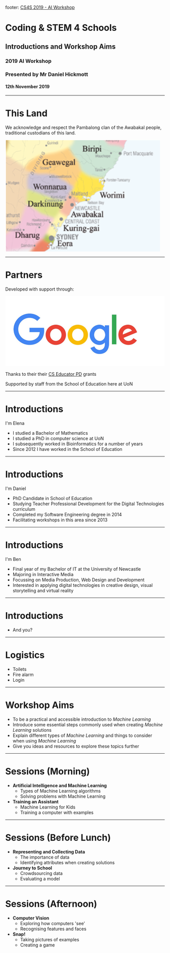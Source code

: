 footer: [CS4S 2019 - AI Workshop](https://cs4s.github.com/2019/ai)

# Coding & STEM 4 Schools

## Introductions and Workshop Aims

### 2019 AI Workshop

### Presented by Mr Daniel Hickmott 

#### 12th November 2019

---

# This Land

We acknowledge and respect the Pambalong clan of the Awabakal people, traditional custodians of this land.

![inline](this_land.png)

---

# Partners

Developed with support through: 

![inline](google_logo.jpg)

Thanks to their their [CS Educator PD](https://edu.google.com/computer-science/educator-grants/#!?modal_active=none) grants

Supported by staff from the School of Education here at UoN

---

# Introductions

I'm Elena

- I studied a Bachelor of Mathematics
- I studied a PhD in computer science at UoN
- I subsequently worked in Bioinformatics for a number of years
- Since 2012 I have worked in the School of Education

--- 

# Introductions

I'm Daniel

- PhD Candidate in School of Education
- Studying Teacher Professional Development for the Digital Technologies curriculum
- Completed my Software Engineering degree in 2014
- Facilitating workshops in this area since 2013

---

# Introductions

I'm Ben

- Final year of my Bachelor of IT at the University of Newcastle
- Majoring in Interactive Media
- Focussing on Media Production, Web Design and Development
- Interested in applying digital technologies in creative design, visual storytelling and virtual reality

---

# Introductions

- And you?

---

# Logistics

- Toilets
- Fire alarm
- Login

---

# Workshop Aims

- To be a practical and accessible introduction to *Machine Learning*
- Introduce some essential steps commonly used when creating *Machine Learning* solutions
- Explain different types of *Machine Learning* and things to consider when using *Machine Learning*
- Give you ideas and resources to explore these topics further

---

# Sessions (Morning)

- **Artificial Intelligence and Machine Learning**
	- Types of Machine Learning algorithms
	- Solving problems with Machine Learning
- **Training an Assistant**
	- Machine Learning for Kids
	- Training a computer with examples

---
		
# Sessions (Before Lunch)

- **Representing and Collecting Data**
	- The importance of data
	- Identifying attributes when creating solutions
- **Journey to School**
	- Crowdsourcing data
	- Evaluating a model

---

# Sessions (Afternoon)

- **Computer Vision**
	- Exploring how computers 'see'
	- Recognising features and faces
- **Snap!**
	- Taking pictures of examples
	- Creating a game
